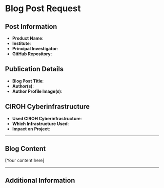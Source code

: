 # Blog Post Request

## Post Information
- **Product Name**: <!-- Name of the product or project being featured -->
- **Institute**: <!-- Name of the affiliated institute or organization -->
- **Principal Investigator**: <!-- Name of the PI or project lead -->
- **GitHub Repository**: <!-- URL to the relevant GitHub repository -->

## Publication Details
- **Blog Post Title**: <!-- Your proposed title -->
- **Author(s)**: <!-- Names of all contributing authors -->
- **Author Profile Image(s)**: <!-- Insert image URLs for each author -->

## CIROH Cyberinfrastructure
- **Used CIROH Cyberinfrastructure**: <!-- Yes/No -->
- **Which Infrastructure Used**: <!-- Specify which CIROH cyberinfrastructure components were utilized -->
- **Impact on Project**: <!-- Briefly describe how CIROH cyberinfrastructure benefited the project -->

---

## Blog Content

<!-- Write your complete blog post content below this line. You may use Markdown formatting for:
- Headers (# for main headers, ## for subheaders)
- **Bold text** for emphasis
- *Italic text* for secondary emphasis
- Bulleted lists (like this one)
- Numbered lists (1. 2. 3.)
- [Links](https://example.com)
- ![Images](image-url.jpg) with alt text
- `code snippets` or ```code blocks```
-->

[Your content here]

---

## Additional Information
<!-- Any other relevant information, such as preferred publication date, related posts, etc. -->
